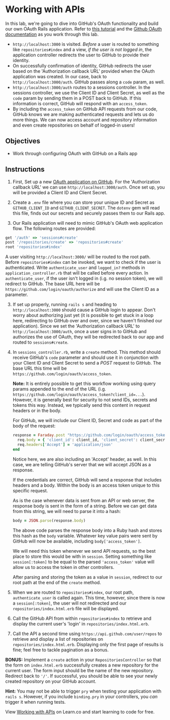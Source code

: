 # Working with APIs

In this lab, we're going to dive into GitHub's OAuth functionality and build our
own OAuth Rails application. Refer to [this tutorial][tutorial] and the
[Github OAuth documentation][oauthdoc] as you work through this lab.

- `http://localhost:3000` is visited. _Before_ a user is routed to something like
  `repositories#index` and a view, _if the user is not logged in_, the application
  controller redirects the user to GitHub to provide their identity.
- On successfully confirmation of identity, GitHub redirects the user based on the
  'Authorization callback URL' provided when the OAuth application was created. In
  our case, back to `http://localhost:3000/auth`. GitHub passes along a `code`
  param, as well.
- `http://localhost:3000/auth` routes to a sessions controller. In the sessions
  controller, we use the Client ID and Client Secret, as well as the `code` param
  by sending them in a POST back to GitHub. If this information is correct, GitHub
  will respond with an `access_token`.
- By including the `access_token` on GitHub API requests from our code, GitHub knows
  we are making authenticated requests and lets us do more things. We can now access
  account and repository information and even create repositories on behalf of logged-in
  users!

## Objectives

- Work through configuring OAuth with GitHub on a Rails app

## Instructions

1.  First, Set up a new [OAuth application on GitHub][newoauth]. For the
    'Authorization callback URL' we can use `http://localhost:3000/auth`.
    Once set up, you will be provided a Client ID and Client Secret.

2.  Create a `.env` file where you can store your unique ID and Secret as
    `GITHUB_CLIENT_ID` and `GITHUB_CLIENT_SECRET`. The `dotenv` gem will read this
    file, finds out our secrets and securely passes them to our Rails app.

3.  Our Rails application will need to mimic GitHub's OAuth web application flow.
    The following routes are provided:

```ruby
get '/auth' => 'sessions#create'
post '/repositories/create' => 'repositories#create'
root 'repositories#index'
```

A user visiting `http://localhost:3000/` will be routed to the root path.
Before `repositories#index` can be invoked, we want to
check if the user is
authenticated.
Write `authenticate_user` and `logged_in?` methods in
`application_controller.rb` that will be called before every action. In
`authenticate_user`, if the user isn't logged in (i.g. no session token), we
will redirect to GitHub. The base URL here will be
`https://github.com/login/oauth/authorize` and will use the Client ID as a
parameter.

3.  If set up properly, running `rails s` and heading to `http://localhost:3000`
    should cause a GitHub login to appear. Don't worry about authorizing just yet
    (it is possible to get stuck in a loop here, redirecting to GitHub over and
    over, since we haven't finished our application). Since we set the
    'Authorization callback URL' to `http://localhost:3000/auth`, once a user signs
    in to GitHub and authorizes the use of OAuth, they will be redirected back to
    our app and routed to `sessions#create`.

4.  In `sessions_controller.rb`, write a `create` method. This method should
    receive GitHub's `code` parameter and should use it in conjunction with your
    Client ID and Client Secret to send a _POST_ request to GitHub. The base URL
    this time will be `https://github.com/login/oauth/access_token`.

    **Note:** It is entirely possible to get this workflow working using query
    params appended to the end of the URL (i.g.
    `https://github.com/login/oauth/access_token?client_id=...`). However, it is
    generally best for security to not send IDs, secrets and tokens this way.
    Instead, we typically send this content in request headers or in the body.

    For GitHub, we will include our Client ID, Secret and code as
    part of the body of the request:

    ```ruby
    response = Faraday.post "https://github.com/login/oauth/access_token" do |req|
      req.body = { 'client_id': client_id, 'client_secret': client_secret, 'code': code }
      req.headers['Accept'] = 'application/json'
    end
    ```

    Notice here, we are also including an 'Accept' header, as well. In this
    case, we are telling GitHub's server that we will accept JSON as a response.

    If the credentials are correct, GitHub will send a response that includes
    headers and a body. Within the body is an access token unique to this specific
    request.

    As is the case whenever data is sent from an API or web server, the response
    body is sent in the form of a string. Before we can get data from this
    string, we will need to parse it into a hash:

    ```ruby
    body = JSON.parse(response.body)
    ```

    The above code parses the response body into a Ruby hash and stores this
    hash as the `body` variable. Whatever key value pairs were sent by GitHub
    will now be available, including `body['access_token']`.

    We will need this token whenever we send API requests, so the best
    place to store this would be with in `session`. Setting something like
    `session[:token]` to be equal to the parsed `'access_token'` value will
    allow us to access the token in other controllers.

    After parsing and storing the token as a value in `session`, redirect to our
    root path at the end of the `create` method.

5.  When we are routed to `repositories#index`, our root path,
    `authenticate_user` is called again. This time, however, since there is now a
    `session[:token]`, the user will not redirected and our
    `repositories/index.html.erb` file will be displayed.

6.  Call the GitHub API from within `repositories#index` to retrieve and display
    the current user's 'login' in `repositories/index.html.erb`.

7.  Call the API a second time using `https://api.github.com/user/repos` to
    retrieve and display a list of repositories on `repositories/index.html.erb`.
    Displaying only the first page of results is fine; feel free to tackle
    pagination as a bonus.

**BONUS:** Implement a `create` action in your `RepositoriesController` so that the form on
`index.html.erb` successfully creates a new repository for the current user. The
form input should be the name of the new repository. Redirect back to `'/'`. If
successful, you should be able to see your newly created repository on your
GitHub account.

**Hint:** You may not be able to trigger `pry` when testing your application with `rails s`. However, if you include `binding.pry` in your controllers, you _can_
trigger it when running tests.

<p data-visibility='hidden'>View <a href='https://learn.co/lessons/rails-github-api' title='Working with APIs'>Working with APIs</a> on Learn.co and start learning to code for free.</p>

[tutorial]: https://github.com/learn-co-curriculum/web-auth-readme
[newoauth]: https://github.com/settings/applications/new
[oauthdoc]: https://developer.github.com/apps/building-oauth-apps/authorizing-oauth-apps/
